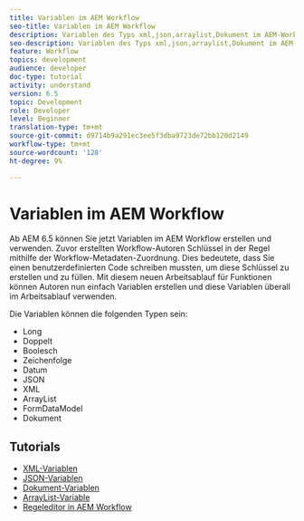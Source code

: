 ```yaml
---
title: Variablen im AEM Workflow
seo-title: Variablen im AEM Workflow
description: Variablen des Typs xml,json,arraylist,Dokument im AEM-Workflow verwenden
seo-description: Variablen des Typs xml,json,arraylist,Dokument im AEM-Workflow verwenden
feature: Workflow
topics: development
audience: developer
doc-type: tutorial
activity: understand
version: 6.5
topic: Development
role: Developer
level: Beginner
translation-type: tm+mt
source-git-commit: d9714b9a291ec3ee5f3dba9723de72bb120d2149
workflow-type: tm+mt
source-wordcount: '128'
ht-degree: 9%

---
```



# Variablen im AEM Workflow

Ab AEM 6.5 können Sie jetzt Variablen im AEM Workflow erstellen und verwenden. Zuvor erstellten Workflow-Autoren Schlüssel in der Regel mithilfe der Workflow-Metadaten-Zuordnung. Dies bedeutete, dass Sie einen benutzerdefinierten Code schreiben mussten, um diese Schlüssel zu erstellen und zu füllen. Mit diesem neuen Arbeitsablauf für Funktionen können Autoren nun einfach Variablen erstellen und diese Variablen überall im Arbeitsablauf verwenden.

Die Variablen können die folgenden Typen sein:

* Long
* Doppelt
* Boolesch
* Zeichenfolge
* Datum
* JSON
* XML
* ArrayList
* FormDataModel
* Dokument

## Tutorials

* [XML-Variablen](part1.md)
* [JSON-Variablen](part2.md)
* [Dokument-Variablen](part3.md)
* [ArrayList-Variable](part4.md)
* [Regeleditor in AEM Workflow](part5.md)
